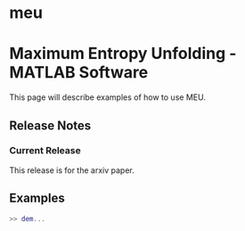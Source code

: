 meu
===

# Maximum Entropy Unfolding - MATLAB Software

This page will describe examples of how to use MEU.

## Release Notes

### Current Release

This release is for the arxiv paper.


## Examples


```matlab
>> dem...
```